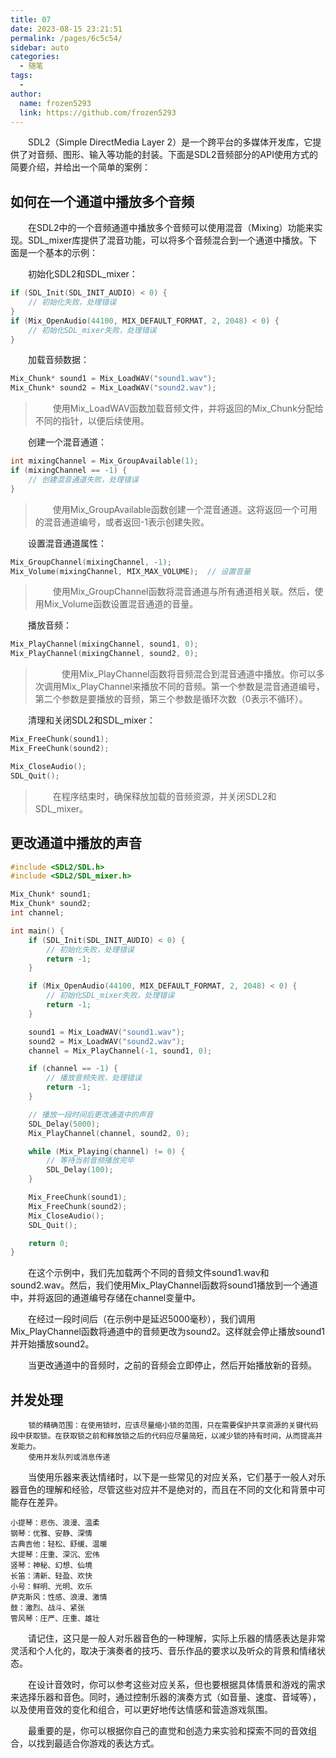 ```yaml
---
title: 07
date: 2023-08-15 23:21:51
permalink: /pages/6c5c54/
sidebar: auto
categories:
  - 随笔
tags:
  - 
author: 
  name: frozen5293
  link: https://github.com/frozen5293
---
```



<style>
    p {
        text-indent:2em;
    }
</style>




SDL2（Simple DirectMedia Layer 2）是一个跨平台的多媒体开发库，它提供了对音频、图形、输入等功能的封装。下面是SDL2音频部分的API使用方式的简要介绍，并给出一个简单的案例：




## **如何在一个通道中播放多个音频**

在SDL2中的一个音频通道中播放多个音频可以使用混音（Mixing）功能来实现。SDL_mixer库提供了混音功能，可以将多个音频混合到一个通道中播放。下面是一个基本的示例：

初始化SDL2和SDL_mixer：

```c
if (SDL_Init(SDL_INIT_AUDIO) < 0) {
    // 初始化失败，处理错误
}
if (Mix_OpenAudio(44100, MIX_DEFAULT_FORMAT, 2, 2048) < 0) {
    // 初始化SDL_mixer失败，处理错误
}
```
加载音频数据：

```c
Mix_Chunk* sound1 = Mix_LoadWAV("sound1.wav");
Mix_Chunk* sound2 = Mix_LoadWAV("sound2.wav");
```
> 使用Mix_LoadWAV函数加载音频文件，并将返回的Mix_Chunk分配给不同的指针，以便后续使用。

创建一个混音通道：

```c
int mixingChannel = Mix_GroupAvailable(1);
if (mixingChannel == -1) {
    // 创建混音通道失败，处理错误
}
```
> 使用Mix_GroupAvailable函数创建一个混音通道。这将返回一个可用的混音通道编号，或者返回-1表示创建失败。

设置混音通道属性：

```c++
Mix_GroupChannel(mixingChannel, -1);
Mix_Volume(mixingChannel, MIX_MAX_VOLUME);  // 设置音量
```
> 使用Mix_GroupChannel函数将混音通道与所有通道相关联。然后，使用Mix_Volume函数设置混音通道的音量。

播放音频：

```c++
Mix_PlayChannel(mixingChannel, sound1, 0);
Mix_PlayChannel(mixingChannel, sound2, 0);
```
>　使用Mix_PlayChannel函数将音频混合到混音通道中播放。你可以多次调用Mix_PlayChannel来播放不同的音频。第一个参数是混音通道编号，第二个参数是要播放的音频，第三个参数是循环次数（0表示不循环）。

清理和关闭SDL2和SDL_mixer：

```c++
Mix_FreeChunk(sound1);
Mix_FreeChunk(sound2);

Mix_CloseAudio();
SDL_Quit();
```
> 在程序结束时，确保释放加载的音频资源，并关闭SDL2和SDL_mixer。




## **更改通道中播放的声音**

```c++
#include <SDL2/SDL.h>
#include <SDL2/SDL_mixer.h>

Mix_Chunk* sound1;
Mix_Chunk* sound2;
int channel;

int main() {
    if (SDL_Init(SDL_INIT_AUDIO) < 0) {
        // 初始化失败，处理错误
        return -1;
    }

    if (Mix_OpenAudio(44100, MIX_DEFAULT_FORMAT, 2, 2048) < 0) {
        // 初始化SDL_mixer失败，处理错误
        return -1;
    }

    sound1 = Mix_LoadWAV("sound1.wav");
    sound2 = Mix_LoadWAV("sound2.wav");
    channel = Mix_PlayChannel(-1, sound1, 0);

    if (channel == -1) {
        // 播放音频失败，处理错误
        return -1;
    }

    // 播放一段时间后更改通道中的声音
    SDL_Delay(5000);
    Mix_PlayChannel(channel, sound2, 0);

    while (Mix_Playing(channel) != 0) {
        // 等待当前音频播放完毕
        SDL_Delay(100);
    }

    Mix_FreeChunk(sound1);
    Mix_FreeChunk(sound2);
    Mix_CloseAudio();
    SDL_Quit();

    return 0;
}
```
在这个示例中，我们先加载两个不同的音频文件sound1.wav和sound2.wav。然后，我们使用Mix_PlayChannel函数将sound1播放到一个通道中，并将返回的通道编号存储在channel变量中。

在经过一段时间后（在示例中是延迟5000毫秒），我们调用Mix_PlayChannel函数将通道中的音频更改为sound2。这样就会停止播放sound1并开始播放sound2。

当更改通道中的音频时，之前的音频会立即停止，然后开始播放新的音频。

## **并发处理**
```
    锁的精确范围：在使用锁时，应该尽量缩小锁的范围，只在需要保护共享资源的关键代码段中获取锁。在获取锁之前和释放锁之后的代码应尽量简短，以减少锁的持有时间，从而提高并发能力。
    使用并发队列或消息传递
```



当使用乐器来表达情绪时，以下是一些常见的对应关系，它们基于一般人对乐器音色的理解和经验，尽管这些对应并不是绝对的，而且在不同的文化和背景中可能存在差异。

    小提琴：悲伤、浪漫、温柔
    钢琴：优雅、安静、深情
    古典吉他：轻松、舒缓、温暖
    大提琴：庄重、深沉、宏伟
    竖琴：神秘、幻想、仙境
    长笛：清新、轻盈、欢快
    小号：鲜明、光明、欢乐
    萨克斯风：性感、浪漫、激情
    鼓：激烈、战斗、紧张
    管风琴：庄严、庄重、雄壮

请记住，这只是一般人对乐器音色的一种理解，实际上乐器的情感表达是非常灵活和个人化的，取决于演奏者的技巧、音乐作品的要求以及听众的背景和情绪状态。

在设计音效时，你可以参考这些对应关系，但也要根据具体情景和游戏的需求来选择乐器和音色。同时，通过控制乐器的演奏方式（如音量、速度、音域等），以及使用音效的变化和组合，可以更好地传达情感和营造游戏氛围。

最重要的是，你可以根据你自己的直觉和创造力来实验和探索不同的音效组合，以找到最适合你游戏的表达方式。